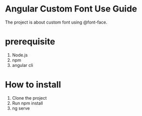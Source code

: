 # Angular Custom Font Use Guide
The project is about custom font using @font-face. 

# prerequisite
1. Node.js
2. npm
3. angular cli

# How to install
1. Clone the project
2. Run npm install
3. ng serve
